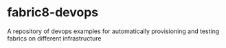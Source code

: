 fabric8-devops
==============

A repository of devops examples for automatically provisioning and testing fabrics on different infrastructure
